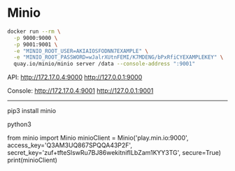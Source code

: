 # Minio

```bash
docker run --rm \
  -p 9000:9000 \
  -p 9001:9001 \
  -e "MINIO_ROOT_USER=AKIAIOSFODNN7EXAMPLE" \
  -e "MINIO_ROOT_PASSWORD=wJalrXUtnFEMI/K7MDENG/bPxRfiCYEXAMPLEKEY" \
  quay.io/minio/minio server /data --console-address ":9001"
```
API: http://172.17.0.4:9000  http://127.0.0.1:9000 

Console: http://172.17.0.4:9001 http://127.0.0.1:9001 

___________________________________________

pip3 install minio

python3

from minio import Minio
minioClient = Minio('play.min.io:9000',
access_key='Q3AM3UQ867SPQQA43P2F',
secret_key='zuf+tfteSlswRu7BJ86wekitnifILbZam1KYY3TG',
secure=True)
print(minioClient)                  

